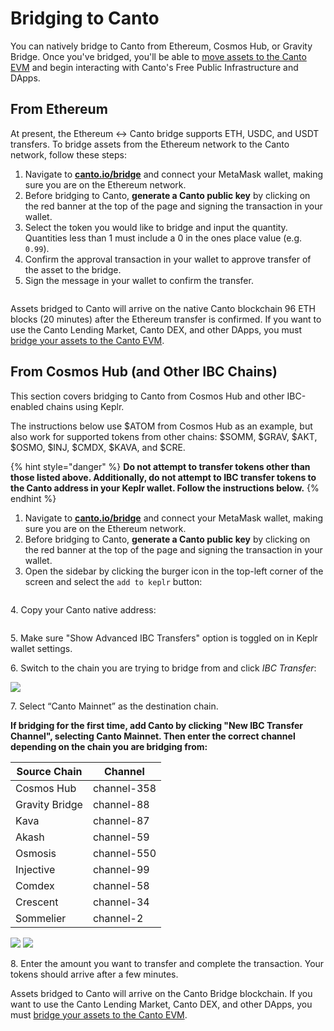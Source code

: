 # Bridging to Canto

You can natively bridge to Canto from Ethereum, Cosmos Hub, or Gravity Bridge. Once you've bridged, you'll be able to [move assets to the Canto EVM](bridge-vs-evm.md) and begin interacting with Canto's Free Public Infrastructure and DApps.

## From Ethereum

At present, the Ethereum <-> Canto bridge supports ETH, USDC, and USDT transfers. To bridge assets from the Ethereum network to the Canto network, follow these steps:

1. Navigate to [**canto.io/bridge**](https://canto.io/bridge) and connect your MetaMask wallet, making sure you are on the Ethereum network.
2. Before bridging to Canto, **generate a Canto public key** by clicking on the red banner at the top of the page and signing the transaction in your wallet.
3. Select the token you would like to bridge and input the quantity. Quantities less than 1 must include a 0 in the ones place value (e.g. `0.99`).
4. Confirm the approval transaction in your wallet to approve transfer of the asset to the bridge.
5. Sign the message in your wallet to confirm the transfer.

<figure><img src="../../.gitbook/assets/bridge-to-canto-eth-new.JPG" alt=""><figcaption></figcaption></figure>

Assets bridged to Canto will arrive on the native Canto blockchain 96 ETH blocks (20 minutes) after the Ethereum transfer is confirmed. If you want to use the Canto Lending Market, Canto DEX, and other DApps, you must [bridge your assets to the Canto EVM](bridge-vs-evm.md).

## From Cosmos Hub (and Other IBC Chains)

This section covers bridging to Canto from Cosmos Hub and other IBC-enabled chains using Keplr.

The instructions below use $ATOM from Cosmos Hub as an example, but also work for supported tokens from other chains: $SOMM, $GRAV, $AKT, $OSMO, $INJ, $CMDX, $KAVA, and $CRE.

{% hint style="danger" %}
**Do not attempt to transfer tokens other than those listed above. Additionally, do not attempt to IBC transfer tokens to the Canto address in your Keplr wallet. Follow the instructions below.**
{% endhint %}

1. Navigate to [**canto.io/bridge**](https://canto.io/bridge) and connect your MetaMask wallet, making sure you are on the Ethereum network.
2. Before bridging to Canto, **generate a Canto public key** by clicking on the red banner at the top of the page and signing the transaction in your wallet.
3. Open the sidebar by clicking the burger icon in the top-left corner of the screen and select the `add to keplr` button:

<figure><img src="../../.gitbook/assets/add-to-keplr-new (1).png" alt=""><figcaption></figcaption></figure>

4\. Copy your Canto native address:

<figure><img src="../../.gitbook/assets/canto-native-address-new.png" alt=""><figcaption></figcaption></figure>

5\. Make sure "Show Advanced IBC Transfers" option is toggled on in Keplr wallet settings.

6\. Switch to the chain you are trying to bridge from and click _IBC Transfer_:

![](<../../.gitbook/assets/image (13).png>)

7\. Select “Canto Mainnet” as the destination chain.

**If bridging for the first time, add Canto by clicking "New IBC Transfer Channel", selecting Canto Mainnet. Then enter the correct channel depending on the chain you are bridging from:**

| Source Chain   | Channel     |
| -------------- | ----------- |
| Cosmos Hub     | channel-358 |
| Gravity Bridge | channel-88  |
| Kava           | channel-87  |
| Akash          | channel-59  |
| Osmosis        | channel-550 |
| Injective      | channel-99  |
| Comdex         | channel-58  |
| Crescent       | channel-34  |
| Sommelier      | channel-2   |

![](<../../.gitbook/assets/image (19).png>) ![](<../../.gitbook/assets/image (2).png>)

8\. Enter the amount you want to transfer and complete the transaction. Your tokens should arrive after a few minutes.

Assets bridged to Canto will arrive on the Canto Bridge blockchain. If you want to use the Canto Lending Market, Canto DEX, and other DApps, you must [bridge your assets to the Canto EVM](bridge-vs-evm.md).
